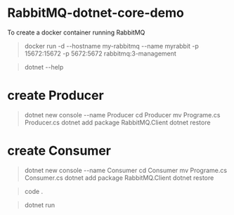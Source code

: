 # RabbitMQ-dotnet-core-demo

To create a docker container running RabbitMQ

> docker run -d --hostname my-rabbitmq --name myrabbit -p 15672:15672 -p 5672:5672 rabbitmq:3-management


> dotnet --help

# create Producer
> dotnet new console --name Producer
> cd Producer
> mv Programe.cs Producer.cs
> dotnet add package RabbitMQ.Client
> dotnet restore
 

# create Consumer
> dotnet new console --name Consumer
> cd Consumer
> mv Programe.cs Consumer.cs
> dotnet add package RabbitMQ.Client
> dotnet restore

> code .

> dotnet run
